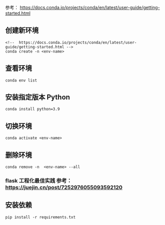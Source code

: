 参考： https://docs.conda.io/projects/conda/en/latest/user-guide/getting-started.html

## 创建新环境

```
<!--  https://docs.conda.io/projects/conda/en/latest/user-guide/getting-started.html -->
conda create -n <env-name>
```

## 查看环境

```
conda env list
```

## 安装指定版本 Python

```
conda install python=3.9
```

## 切换环境

```
conda activate <env-name>
```

## 删除环境

```
conda remove -n  <env-name> --all
```

### flask 工程化最佳实践 参考：https://juejin.cn/post/7252976055093592120

## 安装依赖

```
pip install -r requirements.txt
```
